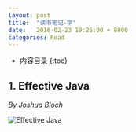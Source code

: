 ```yaml
---
layout: post
title:  "读书笔记-学"
date:   2016-02-23 19:26:00 + 0800
categories: Read
---
```

* 内容目录
{:toc}



## 1\. Effective Java
  *By Joshua Bloch*
 
![Effective Java]({{site.baseurl}}/pics/effective_java.jpg)


